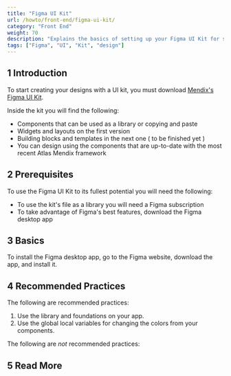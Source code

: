 ```yaml
---
title: "Figma UI Kit"
url: /howto/front-end/figma-ui-kit/
category: "Front End"
weight: 70
description: "Explains the basics of setting up your Figma UI Kit for styling in Mendix."
tags: ["Figma", "UI", "Kit", "design"]
---
```


## 1 Introduction

To start creating your designs with a UI kit, you must download [Mendix's Figma UI Kit](https://www.figma.com/community/file/1291681319513425134).

Inside the kit you will find the following:

* Components that can be used as a library or copying and paste 
* Widgets and layouts on the first version 
* Building blocks and templates in the next one ( to be finished yet ) 
* You can design using the components that are up-to-date with the most recent Atlas Mendix framework

## 2 Prerequisites 

To use the Figma UI Kit to its fullest potential you will need the following:

* To use the kit's file as a library you will need a Figma subscription
* To take advantage of Figma's best features, download the Figma desktop app

## 3 Basics

To install the Figma desktop app, go to the Figma website, download the app, and install it.

## 4 Recommended Practices

The following are recommended practices:

1. Use the library and foundations on your app.  
1. Use the global local variables for changing the colors from your components.

The following are *not* recommended practices:

## 5 Read More
